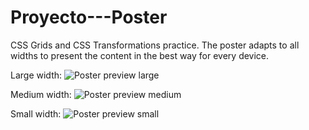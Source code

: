 # Proyecto---Poster

CSS Grids and CSS Transformations practice.
The poster adapts to all widths to present the content in the best way for every device.

Large width:
![Poster preview large](https://github.com/iirenesg/Proyecto---Poster/blob/master/previews/preview-l.png)

Medium width:
![Poster preview medium](https://github.com/iirenesg/Proyecto---Poster/blob/master/previews/preview-m.JPG)

Small width:
![Poster preview small](https://github.com/iirenesg/Proyecto---Poster/blob/master/previews/preview-s.JPG)
